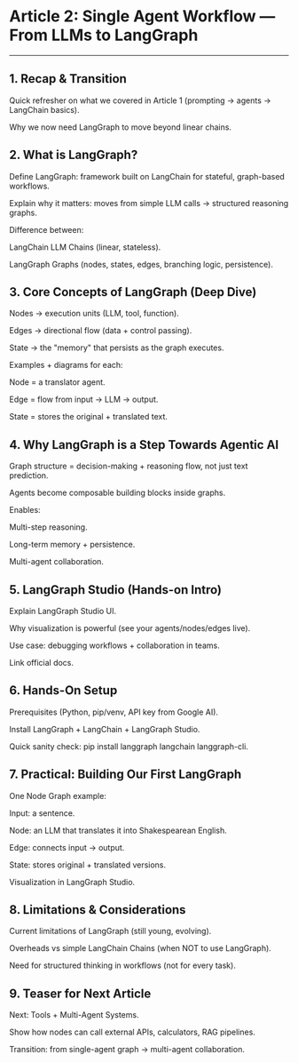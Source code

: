 # Article 2: Single Agent Workflow — From LLMs to LangGraph
---
## 1. Recap & Transition

Quick refresher on what we covered in Article 1 (prompting → agents → LangChain basics).

Why we now need LangGraph to move beyond linear chains.

## 2. What is LangGraph?

Define LangGraph: framework built on LangChain for stateful, graph-based workflows.

Explain why it matters: moves from simple LLM calls → structured reasoning graphs.

Difference between:

LangChain LLM Chains (linear, stateless).

LangGraph Graphs (nodes, states, edges, branching logic, persistence).

## 3. Core Concepts of LangGraph (Deep Dive)

Nodes → execution units (LLM, tool, function).

Edges → directional flow (data + control passing).

State → the "memory" that persists as the graph executes.

Examples + diagrams for each:

Node = a translator agent.

Edge = flow from input → LLM → output.

State = stores the original + translated text.

## 4. Why LangGraph is a Step Towards Agentic AI

Graph structure = decision-making + reasoning flow, not just text prediction.

Agents become composable building blocks inside graphs.

Enables:

Multi-step reasoning.

Long-term memory + persistence.

Multi-agent collaboration.

## 5. LangGraph Studio (Hands-on Intro)

Explain LangGraph Studio UI.

Why visualization is powerful (see your agents/nodes/edges live).

Use case: debugging workflows + collaboration in teams.

Link official docs.

## 6. Hands-On Setup

Prerequisites (Python, pip/venv, API key from Google AI).

Install LangGraph + LangChain + LangGraph Studio.

Quick sanity check: pip install langgraph langchain langgraph-cli.

## 7. Practical: Building Our First LangGraph

One Node Graph example:

Input: a sentence.

Node: an LLM that translates it into Shakespearean English.

Edge: connects input → output.

State: stores original + translated versions.

Visualization in LangGraph Studio.

## 8. Limitations & Considerations

Current limitations of LangGraph (still young, evolving).

Overheads vs simple LangChain Chains (when NOT to use LangGraph).

Need for structured thinking in workflows (not for every task).

## 9. Teaser for Next Article

Next: Tools + Multi-Agent Systems.

Show how nodes can call external APIs, calculators, RAG pipelines.

Transition: from single-agent graph → multi-agent collaboration.